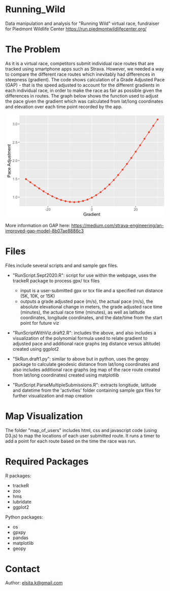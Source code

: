 # Running_Wild
Data manipulation and analysis for "Running Wild" virtual race, fundraiser for Piedmont Wildlife Center
https://run.piedmontwildlifecenter.org/

# The Problem
As it is a virtual race, competitors submit individual race routes that are tracked using smartphone apps such as Strava. However, we needed a way to compare the different race routes which inevitably had differences in steepness (gradient). The code shows calculation of a Grade Adjusted Pace (GAP) - that is the speed adjusted to account for the different gradients in each individual race, in order to make the race as fair as possible given the differences in routes. The graph below shows the function used to adjust the pace given the gradient which was calculated from lat/long coordinates and elevation over each time point recorded by the app. 

![StravaPolynomial](https://github.com/ElsitaK/Running_Wild/blob/master/StravaRegression.png)

More information on GAP here: https://medium.com/strava-engineering/an-improved-gap-model-8b07ae8886c3   

# Files
Files include several scripts and and sample gpx files. 
- "RunScript.Sept2020.R": script for use within the webpage, uses the trackeR package to process gpx/ tcx files
  - input is a user-submitted gpx or tcx file and a specified run distance (5K, 10K, or 15K) 
  - outputs a grade adjusted pace (m/s), the actual pace (m/s), the absolute elevational change in meters, the grade adjusted race time (minutes), the actual race time (minutes), as well as latitude coordinates, longitude coordinates, and the date/time from the start point for future viz

- "RunScriptWithViz.draft2.R": includes the above, and also includes a visualization of the polynomial formula used to relate gradient to adjusted pace and additional race graphs (eg distance versus altitude) created using ggplot2

- "5kRun.draft1.py": similar to above but in python, uses the geopy package to calculate geodesic distance from lat/long coordinates and also includes additional race graphs (eg map of the race route created from lat/long coordinates) created using matplotlib

- "RunScript.ParseMultipleSubmissions.R": extracts longitude, latitude and datetime from the 'activities' folder containing sample gpx files for further visualization and map creation

# Map Visualization
The folder "map_of_users" includes html, css and javascript code (using D3.js) to map the locations of each user submitted route. It runs a timer to add a point for each route based on the time the race was run. 

# Required Packages
R packages:
- trackeR
- zoo
- hms
- lubridate
- ggplot2

Python packages:
- os
- gpxpy
- pandas
- matplotlib
- geopy

# Contact 

Author: elsita.k@gmail.com
